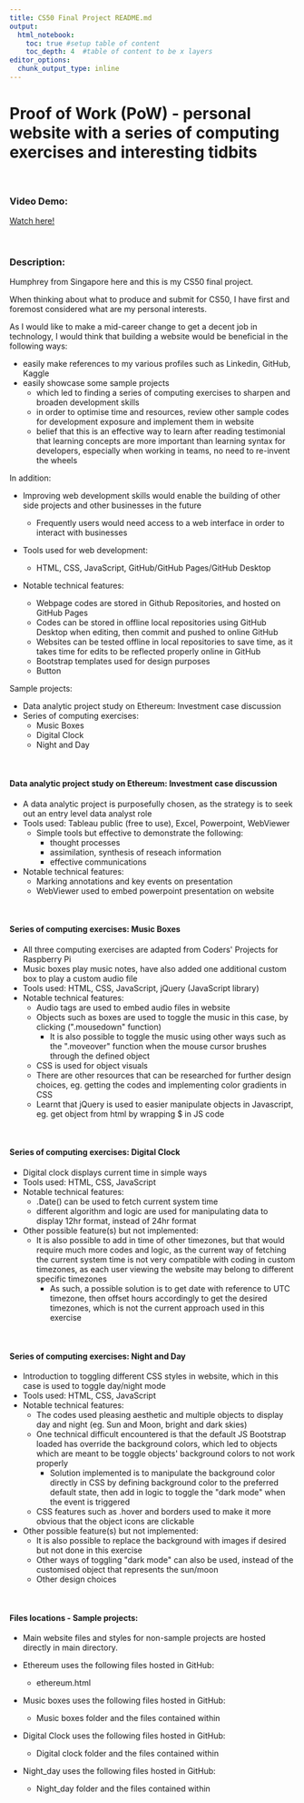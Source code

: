 ```yaml
---
title: CS50 Final Project README.md
output:
  html_notebook:
    toc: true #setup table of content
    toc_depth: 4  #table of content to be x layers
editor_options:
  chunk_output_type: inline
---
```


# Proof of Work (PoW) - personal website with a series of computing exercises and interesting tidbits

<br />

### Video Demo:
[Watch here!](https://www.youtube.com/watch?v=7qZsX3_R2d0&t=33s)

<br />

### Description:
Humphrey from Singapore here and this is my CS50 final project.

When thinking about what to produce and submit for CS50, I have first and foremost considered what are my personal interests.

As I would like to make a mid-career change to get a decent job in technology,
I would think that building a website would be beneficial in the following ways:

- easily make references to my various profiles such as Linkedin, GitHub, Kaggle
- easily showcase some sample projects
  - which led to finding a series of computing exercises to sharpen and broaden development skills
  - in order to optimise time and resources, review other sample codes for development exposure and implement them in website
  - belief that this is an effective way to learn after reading testimonial that learning concepts are more important than learning syntax for developers, especially when working in teams, no need to re-invent the wheels

In addition:

- Improving web development skills would enable the building of other side projects and other businesses in the future
  - Frequently users would need access to a web interface in order to interact with businesses

- Tools used for web development:
  - HTML, CSS, JavaScript, GitHub/GitHub Pages/GitHub Desktop

- Notable technical features:
  - Webpage codes are stored in Github Repositories, and hosted on GitHub Pages
  - Codes can be stored in offline local repositories using GitHub Desktop when editing, then commit and pushed to online GitHub
  - Websites can be tested offline in local repositories to save time, as it takes time for edits to be reflected properly online in GitHub
  - Bootstrap templates used for design purposes
  - Button


Sample projects:

- Data analytic project study on Ethereum: Investment case discussion
- Series of computing exercises:
  - Music Boxes
  - Digital Clock
  - Night and Day

<br />

#### Data analytic project study on Ethereum: Investment case discussion
- A data analytic project is purposefully chosen, as the strategy is to seek out an entry level data analyst role
- Tools used: Tableau public (free to use), Excel, Powerpoint, WebViewer
  - Simple tools but effective to demonstrate the following:
    - thought processes
    - assimilation, synthesis of reseach information
    - effective communications
- Notable technical features:
  - Marking annotations and key events on presentation
  - WebViewer used to embed powerpoint presentation on website

<br />

#### Series of computing exercises: Music Boxes
- All three computing exercises are adapted from Coders' Projects for Raspberry Pi
- Music boxes play music notes, have also added one additional custom box to play a custom audio file
- Tools used: HTML, CSS, JavaScript, jQuery (JavaScript library)
- Notable technical features:
  - Audio tags are used to embed audio files in website
  - Objects such as boxes are used to toggle the music in this case, by clicking (".mousedown" function)
    - It is also possible to toggle the music using other ways such as the ".moveover" function when the mouse cursor brushes through the defined object
  - CSS is used for object visuals
  - There are other resources that can be researched for further design choices, eg. getting the codes and implementing color gradients in CSS
  - Learnt that jQuery is used to easier manipulate objects in Javascript, eg. get object from html by wrapping $ in JS code

<br />

#### Series of computing exercises: Digital Clock
- Digital clock displays current time in simple ways
- Tools used: HTML, CSS, JavaScript
- Notable technical features:
  - .Date() can be used to fetch current system time
  - different algorithm and logic are used for manipulating data to display 12hr format, instead of 24hr format
- Other possible feature(s) but not implemented:
  - It is also possible to add in time of other timezones, but that would require much more codes and logic, as the current way of fetching the current system time is not very compatible with coding in custom timezones, as each user viewing the website may belong to different specific timezones
    - As such, a possible solution is to get date with reference to UTC timezone, then offset hours accordingly to get the desired timezones, which is not the current approach used in this exercise

<br />

#### Series of computing exercises: Night and Day
- Introduction to toggling different CSS styles in website, which in this case is used to toggle day/night mode
- Tools used: HTML, CSS, JavaScript
- Notable technical features:
  - The codes used pleasing aesthetic and multiple objects to display day and night (eg. Sun and Moon, bright and dark skies)
  - One technical difficult encountered is that the default JS Bootstrap loaded has override the background colors, which led to objects which are meant to be toggle objects' background colors to not work properly
    - Solution implemented is to manipulate the background color directly in CSS by defining background color to the preferred default state, then add in logic to toggle the "dark mode" when the event is triggered
  - CSS features such as .hover and borders used to make it more obvious that the object icons are clickable
- Other possible feature(s) but not implemented:
  - It is also possible to replace the background with images if desired but not done in this exercise
  - Other ways of toggling "dark mode" can also be used, instead of the customised object that represents the sun/moon
  - Other design choices

<br />

#### Files locations - Sample projects:

- Main website files and styles for non-sample projects are hosted directly in main directory.

- Ethereum uses the following files hosted in GitHub:
  - ethereum.html

- Music boxes uses the following files hosted in GitHub:
  - Music boxes folder and the files contained within

- Digital Clock uses the following files hosted in GitHub:
  - Digital clock folder and the files contained within

- Night_day uses the following files hosted in GitHub:
  - Night_day folder and the files contained within
